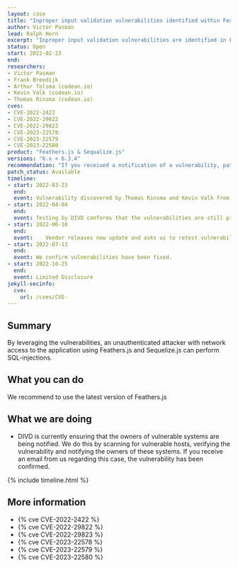 ```yaml
---
layout: case
title: "Inproper input validation vulnerabilities identified within Feathers.js"
author: Victor Pasman
lead: Ralph Horn
excerpt: "Inproper input validation vulnerabilities are identified in Feathers.js, these can result in SQL-injection on the system."
status: Open
start: 2022-02-23
end: 
researchers:
- Victor Pasman
- Frank Breedijk
- Arthur Tolsma (codean.io)
- Kevin Valk (codean.io)
- Thomas Rinsma (codean.io)
cves: 
- CVE-2022-2422
- CVE-2022-29822
- CVE-2022-29823
- CVE-2023-22578
- CVE-2023-22579
- CVE-2023-22580
product: "Feathers.js & Sequalize.js"
versions: "6.x < 6.3.4"
recommendation: "If you received a notification of a vulnerability, patch your system with the information provided in this notification."
patch_status: Available
timeline:
- start: 2022-03-23
  end:
  event: Vulnerability discovered by Thomas Rinsma and Kevin Valk from Codean.
- start: 2022-04-04
  end:
  event: Testing by DIVD conforms that the vulnerabilities are still present in the product.
- start: 2022-06-10
  end:
  event: 	Vendor releases new update and asks us to retest vulnerabilities.
- start: 2022-07-13
  end:
  event: We confirm vulnerabilities have been fixed.
- start: 2022-10-25
  end:
  event: Limited Disclosure
jekyll-secinfo:
  cve:
    url: /cves/CVE-
---
```


## Summary
By leveraging the vulnerabilities, an unauthenticated attacker with network access to the application using Feathers.js and Sequelize.js can perform SQL-injections.

## What you can do
We recommend to use the latest version of Feathers.js

## What we are doing

* DIVD is currently ensuring that the owners of vulnerable systems are being notified. We do this by scanning for vulnerable hosts, verifying the vulnerability and notifying the owners of these systems. If you receive an email from us regarding this case, the vulnerability has been confirmed.

{% include timeline.html %}

## More information

* {% cve CVE-2022-2422 %}
* {% cve CVE-2022-29822 %}
* {% cve CVE-2022-29823 %}
* {% cve CVE-2023-22578 %}
* {% cve CVE-2023-22579 %}
* {% cve CVE-2023-22580 %}
